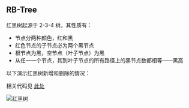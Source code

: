 ## RB-Tree
红黑树起源于 2-3-4 树。其性质有：
- 节点分两种颜色，红和黑
- 红色节点的子节点必为两个黑节点
- 根节点为黑，空节点（叶子节点）为黑
- 从任一一个节点，其到叶子节点的所有路径上的黑节点数都相等——黑高

以下演示红黑树新增和删除的情况：

相关代码见 [此处](./src/RBTree.java)

![红黑树](https://user-images.githubusercontent.com/59677595/178030793-a46d676f-11e3-48eb-a38c-59044eca3212.jpg)


